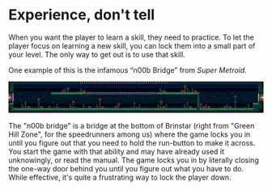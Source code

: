 # Experience, don't tell

When you want the player to learn a skill, they need to practice. To let the player focus on learning a new skill, you can lock them into a small part of your level. The only way to get out is to use that skill.

One example of this is the infamous “n00b Bridge” from _Super Metroid_.&#x20;

![This is where a lot of new players get stuck in Super Metroid. Guess why it's called the "n00b Bridge"](<../.gitbook/assets/image (2) (1) (1).png>)

The "n00b bridge" is a bridge at the bottom of Brinstar (right from "Green Hill Zone", for the speedrunners among us) where the game locks you in until you figure out that you need to hold the run-button to make it across. You start the game with that ability and may have already used it unknowingly, or read the manual. The game locks you in by literally closing the one-way door behind you until you figure out what you have to do. While effective, it's quite a frustrating way to lock the player down.
